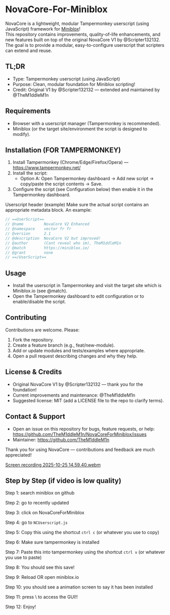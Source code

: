 # NovaCore-For-Miniblox

NovaCore is a lightweight, modular Tampermonkey userscript (using JavaScript) framework for [Miniblox](https://miniblox.io)!  
This repository contains improvements, quality-of-life enhancements, and new features built on top of the original NovaCore V1 by @Scripter132132. The goal is to provide a modular, easy-to-configure userscript that scripters can extend and reuse.

## TL;DR
- Type: Tampermonkey userscript (using JavaScript)
- Purpose: Clean, modular foundation for Miniblox scripting!
- Credit: Original V1 by @Scripter132132 — extended and maintained by @TheM1ddleM1n

## Requirements
- Browser with a userscript manager (Tampermonkey is recommended).
- Miniblox (or the target site/environment the script is designed to modify).

## Installation (FOR TAMPERMONKEY)
1. Install Tampermonkey (Chrome/Edge/Firefox/Opera) — https://www.tampermonkey.net/
2. Install the script:
   - Option A: Open Tampermonkey dashboard → Add new script → copy/paste the script contents → Save.
3. Configure the script (see Configuration below) then enable it in the Tampermonkey dashboard.

Userscript header (example)
Make sure the actual script contains an appropriate metadata block. An example:
```js
// ==UserScript==
// @name         NovaCore V2 Enhanced
// @namespace    vector fr fr
// @version      2.1
// @description  NovaCore V2 but improved!
// @author       (Cant reveal who im), TheM1ddleM1n
// @match        https://miniblox.io/
// @grant        none
// ==/UserScript==
```

## Usage
- Install the userscript in Tampermonkey and visit the target site which is Miniblox.io (see @match).
- Open the Tampermonkey dashboard to edit configuration or to enable/disable the script.

## Contributing
Contributions are welcome. Please:
1. Fork the repository.
2. Create a feature branch (e.g., feat/new-module).
3. Add or update modules and tests/examples where appropriate.
4. Open a pull request describing changes and why they help.

## License & Credits
- Original NovaCore V1 by @Scripter132132 — thank you for the foundation!
- Current improvements and maintenance: @TheM1ddleM1n
- Suggested license: MIT (add a LICENSE file to the repo to clarify terms).

## Contact & Support
- Open an issue on this repository for bugs, feature requests, or help: https://github.com/TheM1ddleM1n/NovaCoreForMiniblox/issues
- Maintainer: https://github.com/TheM1ddleM1n

Thank you for using NovaCore — contributions and feedback are much appreciated!

[Screen recording 2025-10-25 14.59.40.webm](https://github.com/user-attachments/assets/820584c7-74bc-4007-b741-3287bdffb8a6)

## Step by Step (if video is low quality) 
Step 1: search miniblox on github

Step 2: go to recently updated 

Step 3: click on NovaCoreForMiniblox

Step 4: go to `NCUserscript.js`

Step 5: Copy this using the shortcut `ctrl c` (or whatever you use to copy)

Step 6: Make sure tampermonkey is installed

Step 7: Paste this into tampermonkey using the shortcut `ctrl v` (or whatever you use to paste)

Step 8: You should see this save!

Step 9: Reload OR open miniblox.io

Step 10: you should see a animation screen to say it has been installed 

Step 11: press \\ to access the GUI!!

Step 12: Enjoy!
